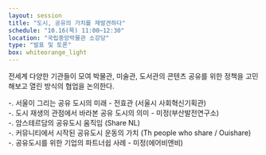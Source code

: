 ```yaml
---
layout: session
title: "도시, 공유의 가치를 재발견하다"
schedule: "10.16(목) 11:00~12:30"
location: "국립중앙박물관 소강당"
type: "발표 및 토론"
box: whiteorange_light
---
```


전세계 다양한 기관들이 모여 박물관, 미술관, 도서관의 콘텐츠 공유를 위한 정책을 고민해보고 열린 방식의 협업을 논의한다.

  -. 서울이 그리는 공유 도시의 미래  - 전효관 (서울시 사회혁신기획관) <br>
  -. 도시 재생의 관점에서 바라본 공유 도시의 의미 - 미정(부산발전연구소)  <br>
  -. 암스테르담의 공유도시 움직임 (Share NL) <br>
  -. 커뮤니티에서 시작된 공유도시 운동의 가치   (Th people who share / Ouishare) <br> 
  -. 공유도시를 위한 기업의 파트너쉽 사례 - 미정(에어비앤비) <br>